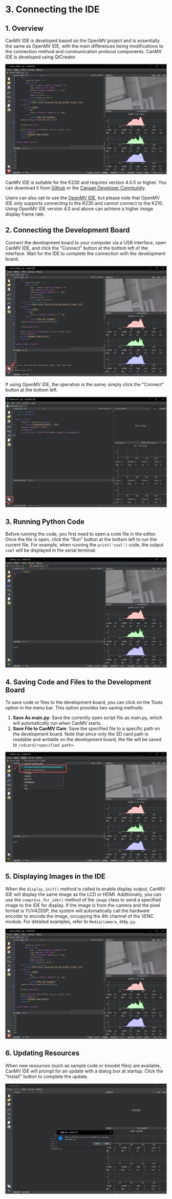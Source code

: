 # 3. Connecting the IDE

## 1. Overview

CanMV IDE is developed based on the OpenMV project and is essentially the same as OpenMV IDE, with the main differences being modifications to the connection method and communication protocol components. CanMV IDE is developed using QtCreator.

![IDE](../../zh/userguide/images/ide.png)

CanMV IDE is suitable for the K230 and requires version 4.0.5 or higher. You can download it from [Github](https://github.com/kendryte/canmv_ide/releases) or the [Canaan Developer Community](https://www.kendryte.com/resource).

Users can also opt to use the [OpenMV IDE](https://github.com/openmv/openmv-ide/releases), but please note that OpenMV IDE only supports connecting to the K230 and cannot connect to the K210. Using OpenMV IDE version 4.0 and above can achieve a higher image display frame rate.

## 2. Connecting the Development Board

Connect the development board to your computer via a USB interface, open CanMV IDE, and click the "Connect" button at the bottom left of the interface. Wait for the IDE to complete the connection with the development board.

![IDE connect](../../zh/userguide/images/ide-2.png)

If using OpenMV IDE, the operation is the same; simply click the "Connect" button at the bottom left.

![OpenMV IDE connect](../../zh/userguide/images/openmv-ide-connect.png)

## 3. Running Python Code

Before running the code, you first need to open a code file in the editor. Once the file is open, click the "Run" button at the bottom left to run the current file. For example, when running the `print('cool')` code, the output `cool` will be displayed in the serial terminal.

![Run](../../zh/userguide/images/ide-4.png)

## 4. Saving Code and Files to the Development Board

To save code or files to the development board, you can click on the Tools option in the menu bar. This option provides two saving methods:

1. **Save As main.py**: Save the currently open script file as main.py, which will automatically run when CanMV starts.
1. **Save File to CanMV Cam**: Save the specified file to a specific path on the development board. Note that since only the SD card path is readable and writable on the development board, the file will be saved to `/sdcard/<specified path>`.

![Save](../../zh/userguide/images/ide-5.png)

## 5. Displaying Images in the IDE

When the `display.init()` method is called to enable display output, CanMV IDE will display the same image as the LCD or HDMI. Additionally, you can use the `compress_for_ide()` method of the `image` class to send a specified image to the IDE for display. If the image is from the camera and the pixel format is YUV420SP, the system will automatically call the hardware encoder to encode the image, occupying the 4th channel of the VENC module. For detailed examples, refer to `Media/camera_480p.py`.

![IDE Display Image](../../zh/userguide/images/ide.png)

## 6. Updating Resources

When new resources (such as sample code or kmodel files) are available, CanMV IDE will prompt for an update with a dialog box at startup. Click the "Install" button to complete the update.

![Resource Update](../../zh/userguide/images/ide-update.png)
